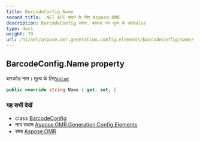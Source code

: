 ```yaml
---
title: BarcodeConfig.Name
second_title: .NET API संदर्भ के लिए Aspose.OMR
description: BarcodeConfig संपत्त. बरकड नम मूल्य के लएValue
type: docs
weight: 70
url: /hi/net/aspose.omr.generation.config.elements/barcodeconfig/name/
---
```

## BarcodeConfig.Name property

बारकोड नाम। मूल्य के लिए[`Value`](../value/)

```csharp
public override string Name { get; set; }
```

### यह सभी देखें

* class [BarcodeConfig](../)
* नाम स्थान [Aspose.OMR.Generation.Config.Elements](../../barcodeconfig/)
* सभा [Aspose.OMR](../../../)


